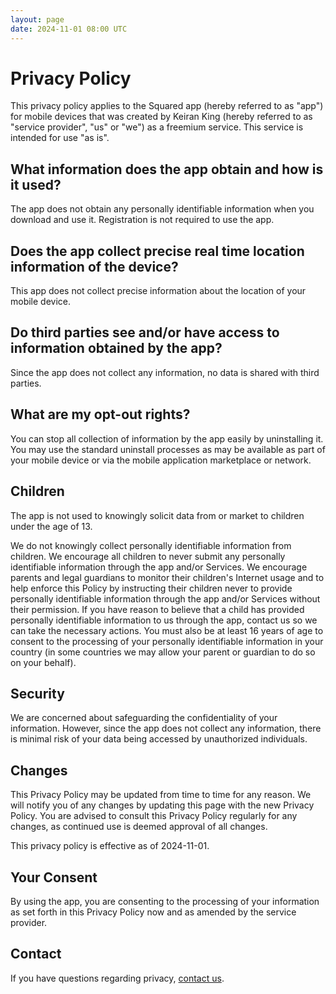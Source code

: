 ```yaml
---
layout: page
date: 2024-11-01 08:00 UTC
---
```


# Privacy Policy

This privacy policy applies to the Squared app (hereby referred to as "app") for mobile devices that was created by Keiran King (hereby referred to as "service provider", "us" or "we") as a freemium service. This service is intended for use "as is".

## What information does the app obtain and how is it used?

The app does not obtain any personally identifiable information when you download and use it. Registration is not required to use the app.

## Does the app collect precise real time location information of the device?

This app does not collect precise information about the location of your mobile device.

## Do third parties see and/or have access to information obtained by the app?

Since the app does not collect any information, no data is shared with third parties.

## What are my opt-out rights?

You can stop all collection of information by the app easily by uninstalling it. You may use the standard uninstall processes as may be available as part of your mobile device or via the mobile application marketplace or network.

## Children

The app is not used to knowingly solicit data from or market to children under the age of 13.

We do not knowingly collect personally identifiable information from children. We encourage all children to never submit any personally identifiable information through the app and/or Services. We encourage parents and legal guardians to monitor their children's Internet usage and to help enforce this Policy by instructing their children never to provide personally identifiable information through the app and/or Services without their permission. If you have reason to believe that a child has provided personally identifiable information to us through the app, contact us so we can take the necessary actions. You must also be at least 16 years of age to consent to the processing of your personally identifiable information in your country (in some countries we may allow your parent or guardian to do so on your behalf).

## Security

We are concerned about safeguarding the confidentiality of your information. However, since the app does not collect any information, there is minimal risk of your data being accessed by unauthorized individuals.

## Changes

This Privacy Policy may be updated from time to time for any reason. We will notify you of any changes by updating this page with the new Privacy Policy. You are advised to consult this Privacy Policy regularly for any changes, as continued use is deemed approval of all changes.

This privacy policy is effective as of 2024-11-01.

## Your Consent

By using the app, you are consenting to the processing of your information as set forth in this Privacy Policy now and as amended by the service provider.

## Contact

If you have questions regarding privacy, [contact us](mailto:me@keiranking.com).
